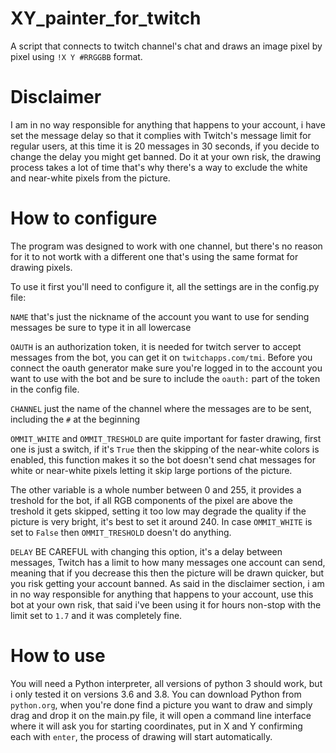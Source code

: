 # XY_painter_for_twitch
A script that connects to twitch channel's chat and draws an image pixel by pixel
using ``!X Y #RRGGBB`` format.

# Disclaimer
I am in no way responsible for anything that happens to your account, i have set the
message delay so that it complies with Twitch's message limit for regular users, at this time
it is 20 messages in 30 seconds, if you decide to change the delay you might get banned.
Do it at your own risk, the drawing process takes a lot of time that's why there's a way to
exclude the white and near-white pixels from the picture.

# How to configure
The program was designed to work with one channel, but there's no reason for it to not wortk with
a different one that's using the same format for drawing pixels.

To use it first you'll need to configure it, all the settings are in the config.py file:

``NAME`` that's just the nickname of the account you want to use for sending messages
be sure to type it in all lowercase

``OAUTH`` is an authorization token, it is needed for twitch server to accept messages
from the bot, you can get it on ``twitchapps.com/tmi``. Before you connect the oauth generator
make sure you're logged in to the account you want to use with the bot and be sure to
include the ``oauth:`` part of the token in the config file.

``CHANNEL`` just the name of the channel where the messages are to be sent, including the ``#``
at the beginning

``OMMIT_WHITE`` and ``OMMIT_TRESHOLD`` are quite important for faster drawing, first one is
just a switch, if it's ``True`` then the skipping of the near-white colors is enabled,
this function makes it so the bot doesn't send chat messages for white or near-white pixels
letting it skip large portions of the picture.

The other variable is a whole number between 0 and 255, it provides a treshold for the bot,
if all RGB components of the pixel are above the treshold it gets skipped, setting it too low
may degrade the quality if the picture is very bright, it's best to set it around 240.
In case ``OMMIT_WHITE`` is set to ``False`` then ``OMMIT_TRESHOLD`` doesn't do anything.

``DELAY`` BE CAREFUL with changing this option, it's a delay between messages, Twitch has a
limit to how many messages one account can send, meaning that if you decrease this then the
picture will be drawn quicker, but you risk getting your account banned.
As said in the disclaimer section, i am in no way responsible for anything that happens to
your account, use this bot at your own risk, that said i've been using it for hours non-stop
with the limit set to ``1.7`` and it was completely fine.

# How to use
You will need a Python interpreter, all versions of python 3 should work, but i only tested
it on versions 3.6 and 3.8. You can download Python from ``python.org``, when you're done
find a picture you want to draw and simply drag and drop it on the main.py file, it will open
a command line interface where it will ask you for starting coordinates, put in X and Y confirming
each with ``enter``, the process of drawing will start automatically.
